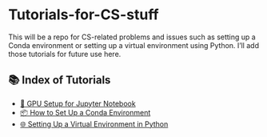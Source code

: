 # Tutorials-for-CS-stuff

This will be a repo for CS-related problems and issues such as setting up a Conda environment or setting up a virtual environment using Python. I’ll add those tutorials for future use here.

## 📚 Index of Tutorials

- [🚀 GPU Setup for Jupyter Notebook](setting_up_jupyter_for_gpu_use.md)
- [📦 How to Set Up a Conda Environment](conda_env_tutorial.md)
- [🌐 Setting Up a Virtual Environment in Python](virtualenv_guide.md)
